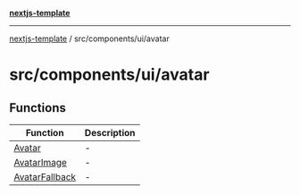 [**nextjs-template**](../../../../README.md)

---

[nextjs-template](../../../../README.md) / src/components/ui/avatar

# src/components/ui/avatar

## Functions

| Function                                      | Description |
| --------------------------------------------- | ----------- |
| [Avatar](functions/Avatar.md)                 | -           |
| [AvatarImage](functions/AvatarImage.md)       | -           |
| [AvatarFallback](functions/AvatarFallback.md) | -           |
